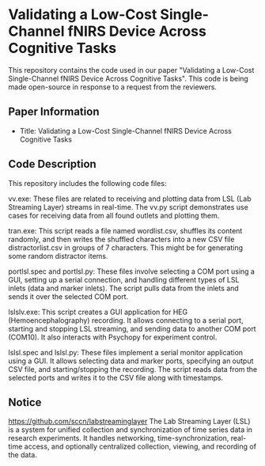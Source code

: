 # Validating a Low-Cost Single-Channel fNIRS Device Across Cognitive Tasks

This repository contains the code used in our paper "Validating a Low-Cost Single-Channel fNIRS Device Across Cognitive Tasks". This code is being made open-source in response to a request from the reviewers.

## Paper Information

- Title: Validating a Low-Cost Single-Channel fNIRS Device Across Cognitive Tasks


## Code Description

This repository includes the following code files:

vv.exe: These files are related to receiving and plotting data from LSL (Lab Streaming Layer) streams in real-time. The vv.py script demonstrates use cases for receiving data from all found outlets and plotting them.

tran.exe: This script reads a file named wordlist.csv, shuffles its content randomly, and then writes the shuffled characters into a new CSV file distractorlist.csv in groups of 7 characters. This might be for generating some random distractor items.

portlsl.spec and portlsl.py: These files involve selecting a COM port using a GUI, setting up a serial connection, and handling different types of LSL inlets (data and marker inlets). The script pulls data from the inlets and sends it over the selected COM port.

lslslv.exe: This script creates a GUI application for HEG (Hemoencephalography) recording. It allows connecting to a serial port, starting and stopping LSL streaming, and sending data to another COM port (COM10). It also interacts with Psychopy for experiment control.

lslsl.spec and lslsl.py: These files implement a serial monitor application using a GUI. It allows selecting data and marker ports, specifying an output CSV file, and starting/stopping the recording. The script reads data from the selected ports and writes it to the CSV file along with timestamps.

## Notice
https://github.com/sccn/labstreaminglayer
The Lab Streaming Layer (LSL) is a system for unified collection and synchronization of time series data in research experiments. It handles networking, time-synchronization, real-time access, and optionally centralized collection, viewing, and recording of the data.

